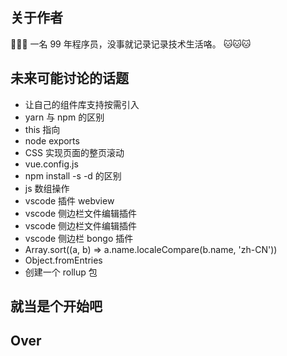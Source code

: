 <script setup>
  import Timer from './components/Timer.vue'
</script>

## 关于作者

🎉🎉🎉 一名 99 年程序员，没事就记录记录技术生活咯。 🐱🐱🐱

## 未来可能讨论的话题

- 让自己的组件库支持按需引入
- yarn 与 npm 的区别
- this 指向
- node exports
- CSS 实现页面的整页滚动
- vue.config.js
- npm install -s -d 的区别
- js 数组操作
- vscode 插件 webview
- vscode 侧边栏文件编辑插件
- vscode 侧边栏文件编辑插件
- vscode 侧边栏 bongo 插件
- Array.sort((a, b) => a.name.localeCompare(b.name, 'zh-CN'))
- Object.fromEntries
- 创建一个 rollup 包

## 就当是个开始吧

<div>
  <Timer time="2025/7/3" title="早睡" color="#8a73"/>
  <Timer time="2025/7/4" title="上瘾" color="#a873"/>
  <Timer time="2025/7/2" title="提纲" color="#cc83"/>
  <Timer time="2025/7/2" title="驼背" color="#28a3"/>
</div>

## Over
